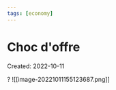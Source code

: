 ```yaml
---
tags: [economy]
---
```

# Choc d'offre
Created: 2022-10-11

?
![[image-20221011155123687.png]]
<!--SR:!2024-01-23,283,250-->

   